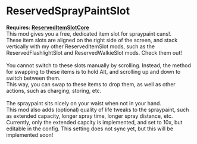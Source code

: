 # ReservedSprayPaintSlot
<strong>Requires: <a href="https://thunderstore.io/c/lethal-company/p/FlipMods/ReservedItemSlotCore/">ReservedItemSlotCore</a></strong><br>
This mod gives you a free, dedicated item slot for spraypaint cans!.<br>
These item slots are aligned on the right side of the screen, and stack vertically with my other ReservedItemSlot mods, such as the ReservedFlashlightSlot and ReservedWalkieSlot mods. Check them out!<br>
<br>
You cannot switch to these slots manually by scrolling. Instead, the method for swapping to these items is to hold Alt, and scrolling up and down to switch between them.<br>
This way, you can swap to these items to drop them, as well as other actions, such as charging, storing, etc.<br>
<br>
The spraypaint sits nicely on your waist when not in your hand.
<br>
This mod also adds (optional) quality of life tweaks to the spraypaint, such as extended capacity, longer spray time, longer spray distance, etc.<br>
Currently, only the extended capcity is implemented, and set to 10x, but editable in the config. This setting does not sync yet, but this will be implemented soon!